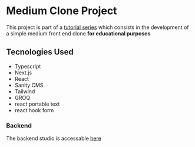 # Medium Clone Project

This project is part of a [tutorial series](https://www.youtube.com/watch?v=I2dcpatq54o) which consists in the development of a simple medium front end clone **for educational purposes**

## Tecnologies Used
- Typescript
- Next.js
- React
- Sanity CMS
- Tailwind
- GROQ
- react portable text
- react hook form

### Backend
The backend studio is accessable [here](https://blogappsimilartomediumstudio.sanity.studio/)
